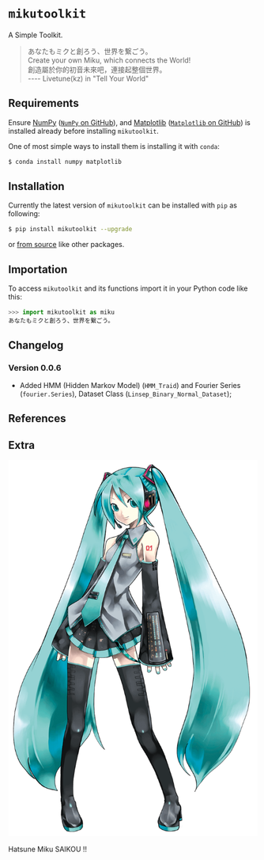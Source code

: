 # `mikutoolkit`

A Simple Toolkit.

> あなたもミクと創ろう、世界を繋ごう。 \
> Create your own Miku, which connects the World! \
> 創造屬於你的初音未來吧，連接起整個世界。 \
> ---- Livetune(kz) in "Tell Your World"

## Requirements

Ensure [NumPy](https://numpy.org/) ([`NumPy` on GitHub](https://github.com/numpy/numpy/)), and [Matplotlib](https://matplotlib.org/) ([`Matplotlib` on GitHub](https://github.com/matplotlib/matplotlib/)) is installed already before installing `mikutoolkit`.

One of most simple ways to install them is installing it with `conda`:

```sh
$ conda install numpy matplotlib
```

## Installation

Currently the latest version of `mikutoolkit` can be installed with `pip` as following:

```sh
$ pip install mikutoolkit --upgrade
```

or [from source](https://github.com/sandyzikun/mikutoolkit/) like other packages.

## Importation

To access `mikutoolkit` and its functions import it in your Python code like this:

```py
>>> import mikutoolkit as miku
あなたもミクと創ろう、世界を繋ごう。
```

## Changelog

### Version 0.0.6

* Added HMM (Hidden Markov Model) (`HMM_Traid`) and Fourier Series (`fourier.Series`), Dataset Class (`Linsep_Binary_Normal_Dataset`);

## References

## Extra

![](mikuv2.jpeg)

Hatsune Miku SAIKOU !!
